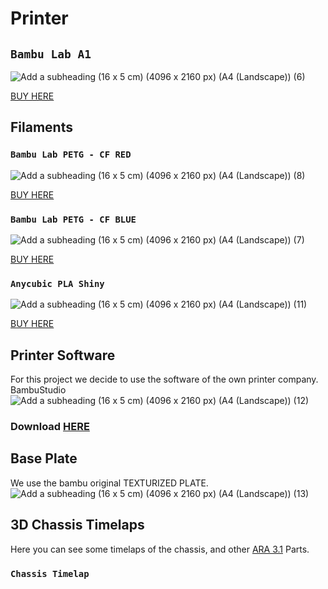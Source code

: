 # Printer
## ` Bambu Lab A1 `

![Add a subheading (16 x 5 cm) (4096 x 2160 px) (A4 (Landscape)) (6)](https://github.com/user-attachments/assets/0dc33c7b-b510-4684-8a98-4a742059c362)

[BUY HERE](https://us.store.bambulab.com/products/a1?srsltid=AfmBOooFc4jPYR_Ln3OijWHlRxdY3ak5R9DcQy4vTf0f34I0BtkTcJZd)

## Filaments

### `Bambu Lab PETG - CF RED` 

![Add a subheading (16 x 5 cm) (4096 x 2160 px) (A4 (Landscape)) (8)](https://github.com/user-attachments/assets/b2bf3cfa-623b-4a25-a25d-18809b5201f7)

[BUY HERE](https://us.store.bambulab.com/products/petg-cf?p=W3sicHJvcGVydHlLZXkiOiJDb2xvciIsInByb3BlcnR5VmFsdWUiOiJCcmljayBSZWQgKDMxMjAwKSJ9LHsicHJvcGVydHlLZXkiOiJUeXBlIiwicHJvcGVydHlWYWx1ZSI6IiJ9LHsicHJvcGVydHlLZXkiOiJTaXplIiwicHJvcGVydHlWYWx1ZSI6IjEga2cifV0%3D)

### `Bambu Lab PETG - CF BLUE` 

![Add a subheading (16 x 5 cm) (4096 x 2160 px) (A4 (Landscape)) (7)](https://github.com/user-attachments/assets/1ea9fab5-f9af-4e1a-aa54-860e73aa1046)

[BUY HERE](https://us.store.bambulab.com/products/petg-cf)

### `Anycubic PLA Shiny` 

![Add a subheading (16 x 5 cm) (4096 x 2160 px) (A4 (Landscape)) (11)](https://github.com/user-attachments/assets/7e47779f-8907-4899-9cc8-25d690a02597)

[BUY HERE](https://www.amazon.com/ANYCUBIC-Filament-Dimensional-Accuracy-Printers/dp/B0DH29NHH8/ref=sr_1_5?dib=eyJ2IjoiMSJ9.Owzp_lbjXr3Ywkas5NSmVBmn_msmspzpgbiOwQ30eQ1v9E2dAvZN6J46aoybby-jBL5IJyIRX2TwnCFzXNyJVxsW3XKVE1TUZ8a-IarMLsCJWHS0koWZF28QD4GM21PV1cyg37yqJIX40iEjv9_VrkzprD9A9IGpewC2YHp77Hsml4vboKcfzZg-aFwGV8DOCH4W3V8IV4OpW_7djJJ-seLY25p7ddvyCP0zGR9mC-M.gNrYSB0XTECJLLIC8Y8MyKnRG-8-ybcoHy0uvO7m5lo&dib_tag=se&keywords=anycubic%2Bpla&qid=1759015402&sr=8-5&th=1)

## Printer Software
For this project we decide to use the software of the own printer company. BambuStudio
![Add a subheading (16 x 5 cm) (4096 x 2160 px) (A4 (Landscape)) (12)](https://github.com/user-attachments/assets/3c2d0f48-55ba-4dd0-893d-25e055d36467)

### Download [HERE](https://bambulab.com/en/download/studio)

## Base Plate
We use the bambu original TEXTURIZED PLATE.
![Add a subheading (16 x 5 cm) (4096 x 2160 px) (A4 (Landscape)) (13)](https://github.com/user-attachments/assets/19bb12e9-9ba4-4af6-93a9-245b0375daa8)


## 3D Chassis Timelaps

Here you can see some timelaps of the chassis, and other [ARA 3.1](https://github.com/creditwithout/-/tree/main/ARA%20Versions/3.1%20(National)) Parts.

### `Chassis Timelap`



